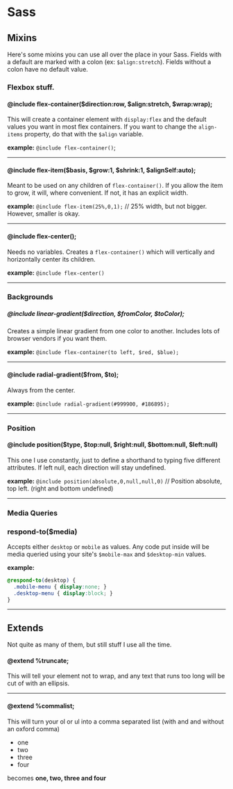 # Sass

## Mixins
Here's some mixins you can use all over the place in your Sass. Fields with a default are marked with a colon (ex: `$align:stretch`). Fields without a colon have no default value.

### Flexbox stuff.

#### @include flex-container($direction:row, $align:stretch, $wrap:wrap);
This will create a container element with `display:flex` and the default values you want in most flex containers. If you want to change the `align-items` property, do that with the `$align` variable.

**example:** `@include flex-container()`;

---

#### @include flex-item($basis, $grow:1, $shrink:1, $alignSelf:auto);
Meant to be used on any children of `flex-container()`. If you allow the item to grow, it will, where convenient. If not, it has an explicit width.

**example:** `@include flex-item(25%,0,1);` // 25% width, but not bigger. However, smaller is okay.

---

#### @include flex-center();
Needs no variables. Creates a `flex-container()` which will vertically and horizontally center its children.

**example:** `@include flex-center()`

---

### Backgrounds

##### @include linear-gradient($direction, $fromColor, $toColor);
Creates a simple linear gradient from one color to another. Includes lots of browser vendors if you want them.

**example:** `@include flex-container(to left, $red, $blue);`

---

#### @include radial-gradient($from, $to);
Always from the center.

**example:** `@include radial-gradient(#999900, #186895);`

---

### Position

#### @include position($type, $top:null, $right:null, $bottom:null, $left:null)
This one I use constantly, just to define a shorthand to typing five different attributes. If left null, each direction will stay undefined.

**example:** `@include position(absolute,0,null,null,0)` // Position absolute, top left. (right and bottom undefined)

---

### Media Queries

### respond-to($media)
Accepts either `desktop` or `mobile` as values. Any code put inside will be media queried using your site's `$mobile-max` and `$desktop-min` values.

**example:**
```scss
@respond-to(desktop) { 
  .mobile-menu { display:none; }
  .desktop-menu { display:block; }
}
```
---

## Extends
Not quite as many of them, but still stuff I use all the time.

#### @extend %truncate;
This will tell your element not to wrap, and any text that runs too long will be cut of with an ellipsis.

---

#### @extend %commalist;
This will turn your ol or ul into a comma separated list (with and and without an oxford comma)
<ul><li>one</li><li>two</li><li>three</li><li>four</li></ul>
becomes
<strong>one, two, three and four</strong>
